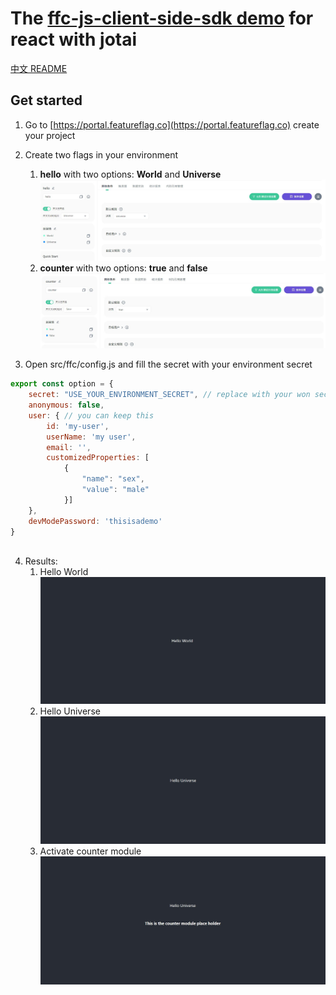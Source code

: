 # The [ffc-js-client-side-sdk demo](https://github.com/feature-flags-co/ffc-js-client-side-sdk) for react with jotai
[中文 README](README.md)

## Get started
1. Go to [https://portal.featureflag.co](https://portal.featureflag.co) create your project
2. Create two flags in your environment
    1. **hello** with two options: **World** and **Universe**
       ![hello flag config](./assets/helloflag.jpg)
    2. **counter** with two options: **true** and **false**
       ![counter flag config](./assets/counterflag.jpg)


3. Open src/ffc/config.js and fill the secret with your environment secret
```javascript
export const option = {
    secret: "USE_YOUR_ENVIRONMENT_SECRET", // replace with your won secret
    anonymous: false,
    user: { // you can keep this
        id: 'my-user',
        userName: 'my user',
        email: '',
        customizedProperties: [
            {
                "name": "sex",
                "value": "male"
            }]
    },
    devModePassword: 'thisisademo'
}



```
4. Results:
    1. Hello World
       ![Hello World](./assets/helloworld.jpg)
    2. Hello Universe
       ![Hello Universe](./assets/hellouniverse.jpg)
    1. Activate counter module
       ![Activate counter module](./assets/withcountermodule.jpg)



